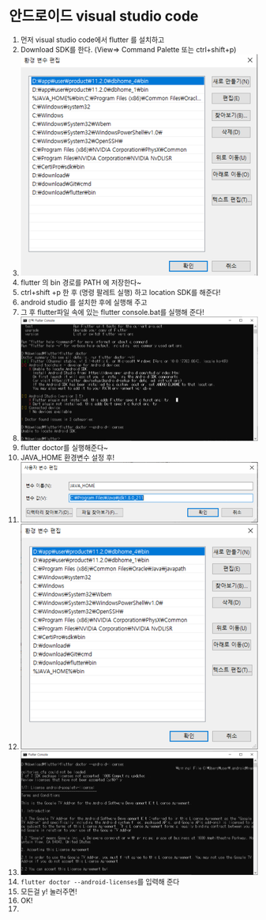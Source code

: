 #   안드로이드 visual studio code

1.  먼저  visual studio code에서 flutter 를 설치하고
2. Download SDK를 한다. (View=> Command Palette 또는 ctrl+shift+p)
3. ![image-20191130215913089](%EC%95%88%EB%93%9C.assets/image-20191130215913089.png)
4.  flutter 의  bin 경로를  PATH 에 저장한다~
5. ctrl+shift +p 한 후 (명령 팔레트 실행)  하고 location SDK를 해준다!
6. android studio 를 설치한 후에 실행해 주고
7. 그 후 flutter파일 속에 있는  flutter console.bat를 실행해 준다!
8. ![image-20191130221830784](%EC%95%88%EB%93%9C.assets/image-20191130221830784.png)
9.  flutter doctor를 실행해준다~
10. JAVA_HOME  환경변수 설정 후!
11. ![image-20191130224314565](%EC%95%88%EB%93%9C.assets/image-20191130224314565.png)
12. ![image-20191130224327145](%EC%95%88%EB%93%9C.assets/image-20191130224327145.png)
13. ![image-20191130224403337](%EC%95%88%EB%93%9C.assets/image-20191130224403337.png)
14. `flutter doctor --android-licenses`를 입력해 준다
15. 모든걸 y! 눌러주면!
16. OK!
17. 